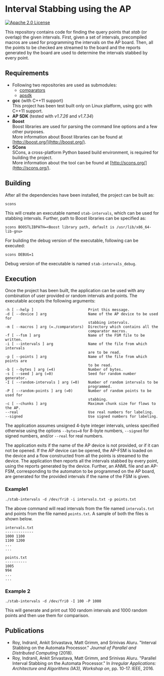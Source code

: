 # Interval Stabbing using the AP
[![Apache 2.0 License](https://img.shields.io/badge/license-Apache%20v2.0-blue.svg)](LICENSE)

This repository contains code for finding the query points that *stab* (or overlap) the given intervals.
First, given a set of intervals, precompiled macros are used for programming the intervals on the AP board.
Then, all the points to be checked are streamed to the board and the reports generated by the board are used
to determine the intervals stabbed by every point.

## Requirements
* Following two repositories are used as submodules:
  * [comparators](https://github.com/asrivast28/comparator-macros)
  * [apsdk](https://github.com/asrivast28/apsdk-cpp)
* **gcc** (with C++11 support)  
This project has been test built only on Linux platform, using gcc with C++11 support.
* **AP SDK** (tested with *v1.7.26* and *v1.7.34*)
* **Boost**  
Boost libraries are used for parsing the command line options and a few other purposes.  
More information about Boost libraries can be found at [http://boost.org/](http://boost.org/).
* **SCons**  
SCons, a cross-platform Python based build environment, is required for building the project.  
More information about the tool can be found at [http://scons.org/](http://scons.org/).

## Building
After all the dependencies have been installed, the project can be built as:
<pre><code>scons
</code></pre>
This will create an executable named `stab-intervals`, which can be used for stabbing intervals.
Further, path to Boost libraries can be specified as:
<pre><code>scons BOOSTLIBPATH=&lt;Boost library path, default is /usr/lib/x86_64-lib-gnu&gt;
</code></pre>

For building the debug version of the executable, following can be executed:
<pre><code>scons DEBUG=1
</code></pre>
Debug version of the executable is named `stab-intervals_debug`.

## Execution
Once the project has been built, the application can be used with any combination of user provided or random intervals and points. The executable accepts the following arguments:
<pre><code>-h [ --help ]                         Print this message.
-d [ --device ] arg                   Name of the AP device to be used for
                                      stabbing intervals.
-m [ --macros ] arg (=./comparators)  Directory which contains all the
                                      comparator macros.
-f [ --fsm ] arg                      Name of the FSM file to be written.
-i [ --intervals ] arg                Name of the file from which intervals
                                      are to be read.
-p [ --points ] arg                   Name of the file from which points are
                                      to be read.
-b [ --bytes ] arg (=4)               Number of bytes.
-s [ --seed ] arg (=0)                Seed for random number generator.
-I [ --random-intervals ] arg (=0)    Number of random intervals to be
                                      programmed.
-P [ --random-points ] arg (=0)       Number of random points to be used for
                                      stabbing.
-c [ --chunks ] arg                   Maximum chunk size for flows to the AP.
--real                                Use real numbers for labeling.
--signed                              Use signed numbers for labeling.
</code></pre>
The application assumes unsigned 4-byte integer intervals, unless specified otherwise using  the options `--bytes=8` for 8-byte numbers, `--signed` for signed numbers, and/or `--real` for real numbers.

The application exits if the name of the AP device is not provided, or if it can not be opened. If the AP device can be opened, the AP-FSM is loaded on the device and a flow constructed from all the points is streamed to the device. The application then reports all the intervals stabbed by every point, using the reports generated by the device. Further, an ANML file and an AP-FSM, corresponding to the automaton to be programmed on the AP board, are generated for the provided intervals if the name of the FSM is given.

### Example1

<pre><code>./stab-intervals -d /dev/fri0 -i intervals.txt -p points.txt
</code></pre>
The above command will read intervals from the file named `intervals.txt` and points from the file named `points.txt`. A sample of both the files is shown below.
<pre><code>intervals.txt
-------------
1000 1100
1100 1200
...
...

points.txt
----------
1005
994
...
...
</code></pre>


### Example 2

<pre><code>./stab-intervals -d /dev/fri0 -I 100 -P 1000
</code></pre>
This will generate and print out 100 random intervals and 1000 random points and then use them for comparison.

## Publications
* Roy, Indranil, Ankit Srivastava, Matt Grimm, and Srinivas Aluru. "Interval Stabbing on the Automata Processor." _Journal of Parallel and Distributed Computing_ (2018).
* Roy, Indranil, Ankit Srivastava, Matt Grimm, and Srinivas Aluru. "Parallel Interval Stabbing on the Automata Processor." In _Irregular Applications: Architecture and Algorithms (IA3), Workshop on_, pp. 10-17. IEEE, 2016.
